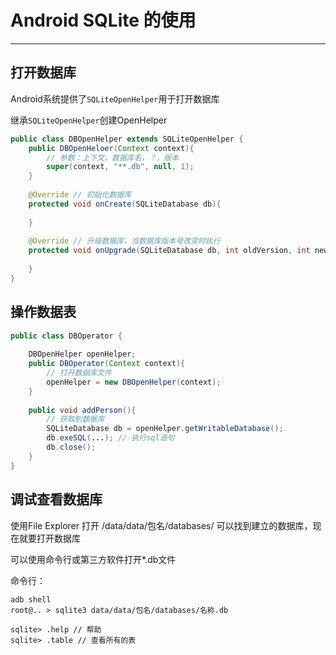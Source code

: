 ﻿# Android SQLite 的使用

---

## 打开数据库

Android系统提供了`SQLiteOpenHelper`用于打开数据库

继承`SQLiteOpenHelper`创建OpenHelper
```java
public class DBOpenHelper extends SQLiteOpenHelper {
    public DBOpenHeloer(Context context){
        // 参数：上下文，数据库名，？，版本
        super(context, "**.db", null, 1);
    }
    
    @Override // 初始化数据库
    protected void onCreate(SQLiteDatabase db){
        
    }
    
    @Override // 升级数据库，当数据库版本号改变时执行
    protected void onUpgrade(SQLiteDatabase db, int oldVersion, int newVersion){
        
    }
}
```

## 操作数据表
```java
public class DBOperator {
    
    DBOpenHelper openHelper;
    public DBOperator(Context context){
        // 打开数据库文件
        openHelper = new DBOpenHelper(context);
    }
    
    public void addPerson(){
        // 获取到数据库
        SQLiteDatabase db = openHelper.getWritableDatabase();
        db.exeSQL(...); // 执行sql语句
        db.close();
    }
}
```

## 调试查看数据库

使用File Explorer 打开 /data/data/包名/databases/ 可以找到建立的数据库，现在就要打开数据库

可以使用命令行或第三方软件打开*.db文件

命令行：
```
adb shell
root@.. > sqlite3 data/data/包名/databases/名称.db

sqlite> .help // 帮助
sqlite> .table // 查看所有的表
```